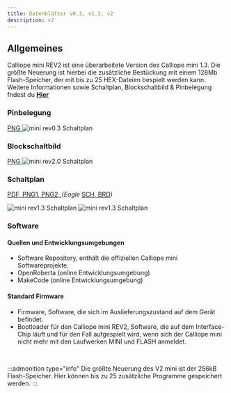 ```yaml
---
title: Datenblätter v0.3, v1.3, v2
description: v2
---
```


<script>
import MiniRevSchaltplanPNG1 from '$img/datenblaetter/Calliope mini rev2.0_schaltplan1.png';
import MiniRevSchaltplanPNG2 from '$img/datenblaetter/Calliope mini rev2.0-2_schaltplan2.png';
import MiniRevBlock from '$img/datenblaetter/Calliope-mini-v2.0_Blockschaltbild-01.png';
import MiniRevPins from '$img/datenblaetter/Calliope_mini_2.0_pinout_fin.jpg';
</script> 

## Allgemeines

Calliope mini REV2 ist eine überarbeitete Version des Calliope mini 1.3. Die größte Neuerung ist hierbei die zusätzliche Bestückung mit einem 128Mb Flash-Speicher, der mit bis zu 25 HEX-Dateien bespielt werden kann.  
Weitere Informationen sowie Schaltplan, Blockschaltbild & Pinbelegung fndest du **[Hier](https://calliope-mini.github.io/v20/)** 


[comment]: <> (Warum 8 - 11 IO Pins? Ich zähle mehr, was heißt je nach Softwarkonfiguration? )
[comment]: <> (Ich würde die seriellen Schnittstellen und Protokolle extra behandeln als neuen Unterpunkt)

### Pinbelegung

<a href={MiniRevPins} target="_blank">PNG <a>
<img src={MiniRevPins} alt="mini rev0.3 Schaltplan" />

### Blockschaltbild

<a href={MiniRevBlock} target="_blank">PNG <a>
<img src={MiniRevBlock} alt="mini rev2.0 Schaltplan" />

### Schaltplan

<a href="/datenblaetter/Calliope mini rev2.0_schaltplan.pdf" target="_blank">PDF, <a> 
<a href={MiniRevSchaltplanPNG1} target="_blank">PNG1, <a>
<a href={MiniRevSchaltplanPNG2} target="_blank">PNG2, <a>
(*Eagle* 
<a href="/datenblaetter/Calliope mini rev2.0_schaltplan.sch" download target="_blank">SCH, <a>
<a href="/datenblaetter/Calliope mini rev2.0_schaltplan.brd" download target="_blank">BRD<a>)

<img src={MiniRevSchaltplanPNG1} alt="mini rev1.3 Schaltplan" />
<img src={MiniRevSchaltplanPNG2} alt="mini rev1.3 Schaltplan" />



### Software
  
#### Quellen und Entwicklungsumgebungen

- Software Repository, enthält die offiziellen Calliope mini Softwareprojekte.
- OpenRoberta (online Entwicklungsumgebung)
- MakeCode (online Entwicklungsumgebung)

#### Standard Firmware

- Firmware, Software, die sich im Auslieferungszustand auf dem Gerät befindet.
- Bootloader für den Calliope mini REV2, Software, die auf dem Interface-Chip läuft und für den Fall aufgespielt wird, wenn sich der Calliope mini nicht mehr mit den Laufwerken MINI und FLASH anmeldet. 

<br>

:::admonition type="info"
Die größte Neuerung des V2 mini ist der 256kB Flash-Speicher. Hier können bis zu 25 zusätzliche Programme gespeichert werden.
:::
